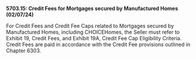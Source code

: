 **5703.15: Credit Fees for Mortgages secured by Manufactured Homes
(02/07/24)**

For Credit Fees and Credit Fee Caps related to Mortgages secured by
Manufactured Homes, including CHOICEHomes, the Seller must refer to
Exhibit 19, Credit Fees, and Exhibit 19A, Credit Fee Cap Eligibility
Criteria. Credit Fees are paid in accordance with the Credit Fee
provisions outlined in Chapter 6303.